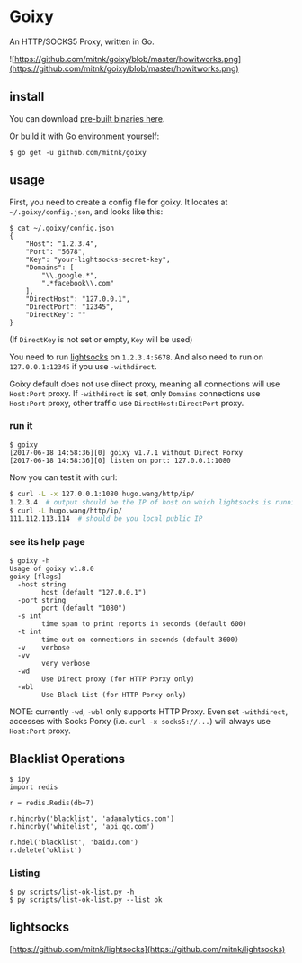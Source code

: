 # Goixy

An HTTP/SOCKS5 Proxy, written in Go.

![https://github.com/mitnk/goixy/blob/master/howitworks.png](https://github.com/mitnk/goixy/blob/master/howitworks.png)

## install

You can download [pre-built binaries here](https://github.com/mitnk/goixy/releases).

Or build it with Go environment yourself:

```
$ go get -u github.com/mitnk/goixy
```

## usage

First, you need to create a config file for goixy. It locates at
`~/.goixy/config.json`, and looks like this:

```
$ cat ~/.goixy/config.json
{
    "Host": "1.2.3.4",
    "Port": "5678",
    "Key": "your-lightsocks-secret-key",
    "Domains": [
        "\\.google.*",
        ".*facebook\\.com"
    ],
    "DirectHost": "127.0.0.1",
    "DirectPort": "12345",
    "DirectKey": ""
}
```

(If `DirectKey` is not set or empty, `Key` will be used)

You need to run [lightsocks](https://github.com/mitnk/lightsocks) on
`1.2.3.4:5678`. And also need to run on `127.0.0.1:12345` if you use
`-withdirect`.

Goixy default does not use direct proxy, meaning all connections will
use `Host:Port` proxy. If `-withdirect` is set, only `Domains` connections
use `Host:Port` proxy, other traffic use `DirectHost:DirectPort` proxy.

### run it

```
$ goixy
[2017-06-18 14:58:36][0] goixy v1.7.1 without Direct Porxy
[2017-06-18 14:58:36][0] listen on port: 127.0.0.1:1080
```

Now you can test it with curl:

```bash
$ curl -L -x 127.0.0.1:1080 hugo.wang/http/ip/
1.2.3.4  # output should be the IP of host on which lightsocks is running
$ curl -L hugo.wang/http/ip/
111.112.113.114  # should be you local public IP
```

### see its help page

```
$ goixy -h
Usage of goixy v1.8.0
goixy [flags]
  -host string
        host (default "127.0.0.1")
  -port string
        port (default "1080")
  -s int
        time span to print reports in seconds (default 600)
  -t int
        time out on connections in seconds (default 3600)
  -v    verbose
  -vv
        very verbose
  -wd
        Use Direct proxy (for HTTP Porxy only)
  -wbl
        Use Black List (for HTTP Porxy only)
```

NOTE: currently `-wd`, `-wbl` only supports HTTP Proxy. Even set
`-withdirect`, accesses with Socks Porxy (i.e. `curl -x socks5://...`)
will always use `Host:Port` proxy.

## Blacklist Operations

```
$ ipy
import redis

r = redis.Redis(db=7)

r.hincrby('blacklist', 'adanalytics.com')
r.hincrby('whitelist', 'api.qq.com')

r.hdel('blacklist', 'baidu.com')
r.delete('oklist')
```

### Listing

```
$ py scripts/list-ok-list.py -h
$ py scripts/list-ok-list.py --list ok
```

## lightsocks

[https://github.com/mitnk/lightsocks](https://github.com/mitnk/lightsocks)

